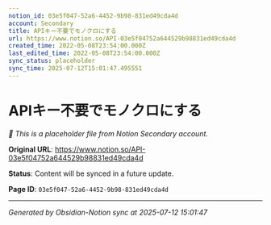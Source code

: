 ```yaml
---
notion_id: 03e5f047-52a6-4452-9b98-831ed49cda4d
account: Secondary
title: APIキー不要でモノクロにする
url: https://www.notion.so/API-03e5f04752a644529b98831ed49cda4d
created_time: 2022-05-08T23:54:00.000Z
last_edited_time: 2022-05-08T23:54:00.000Z
sync_status: placeholder
sync_time: 2025-07-12T15:01:47.495551
---
```


# APIキー不要でモノクロにする

*🔄 This is a placeholder file from Notion Secondary account.*

**Original URL**: https://www.notion.so/API-03e5f04752a644529b98831ed49cda4d

**Status**: Content will be synced in a future update.

**Page ID**: `03e5f047-52a6-4452-9b98-831ed49cda4d`

---

*Generated by Obsidian-Notion sync at 2025-07-12 15:01:47*
